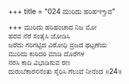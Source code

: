 +++
title = "024 ಮುರಿದು ಹರಿಹಞ್ಚಾದ"

+++
ಮುರಿದು ಹರಿಹಂಚಾದ ನಿಜ ಮೋ  
ಹರವ ನೆರೆ ಸಂತೈಸಿ ಜೋಡಿಸಿ  
ಜರೆದು ಗರಿಗಟ್ಟಿದ ವಿರೋಧಿ ವ್ರಜದ ಥಟ್ಟಣೆಯ  
ಮುರಿದು ಕುರಿದರಿ ಮಾಡಿ ದೊರೆಗಳ  
ನರಸಿ ಕಾದಿ ವಿಭಾಡಿಸುವ ರಣ  
ದುರುಬೆಕಾರನನೆಂತು ಸೈರಿಸಿ ಗೆಲುವೆ ನೀನೆಂದ      ॥24॥